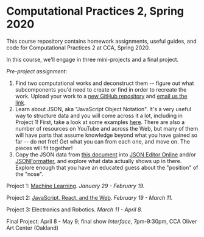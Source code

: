 # Computational Practices 2, Spring 2020

This course repository contains homework assignments, useful guides, and code for Computational Practices 2 at CCA, Spring 2020.

In this course, we'll engage in three mini-projects and a final project.

*Pre-project assignment*: 
1. Find two computational works and deconstruct them -- figure out what subcomponents you'd need to create or find in order to recreate the work. Upload your work to a [new GitHub repository](https://github.com/zamfi/github-guide) and [email us the link](mailto:zamfi@cca.edu,rolf.widenfelt@cca.edu).
2. Learn about JSON, aka "JavaScript Object Notation". It's a very useful way to structure data and you will come across it a lot, including in Project 1! First, take a look at some examples [here](json-examples-CCA.md). There are also a number of resources on YouTube and across the Web, but many of them will have parts that assume knowledge beyond what you have gained so far -- do not fret! Get what you can from each one, and move on. The pieces will fit together!
3. Copy the JSON data from [this document](runner.json?raw=1) into [JSON Editor Online](https://jsoneditoronline.org) and/or [JSONFormatter](https://www.jsonformatter.io), and explore what data actually shows up in there. Explore enough that you have an educated guess about the "position" of the "nose".

Project 1: [Machine Learning](project1.md). *January 29 - February 19.*

Project 2: [JavaScript, React, and the Web](project2.md). *February 19 - March 11.*

Project 3: Electronics and Robotics. *March 11 - April 8.*

Final Project: April 8 - May 9; final show *Interface*, 7pm-9:30pm, CCA Oliver Art Center (Oakland)
